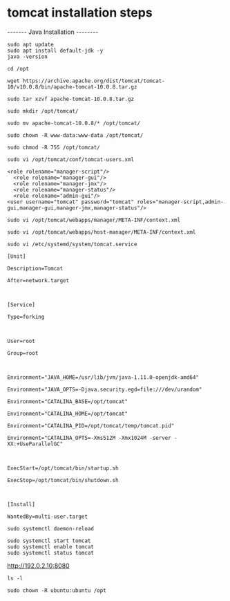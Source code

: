 # tomcat installation steps
------- Java Installation --------
````
sudo apt update
sudo apt install default-jdk -y
java -version
````
````
cd /opt
````
````
wget https://archive.apache.org/dist/tomcat/tomcat-10/v10.0.8/bin/apache-tomcat-10.0.8.tar.gz
````
````
sudo tar xzvf apache-tomcat-10.0.8.tar.gz
````
````
sudo mkdir /opt/tomcat/
````
````
sudo mv apache-tomcat-10.0.8/* /opt/tomcat/
````
````
sudo chown -R www-data:www-data /opt/tomcat/
````
````
sudo chmod -R 755 /opt/tomcat/
````
````
sudo vi /opt/tomcat/conf/tomcat-users.xml
````
````
<role rolename="manager-script"/>
  <role rolename="manager-gui"/>
  <role rolename="manager-jmx"/>
  <role rolename="manager-status"/>
  <role rolename="admin-gui"/>
<user username="tomcat" password="tomcat" roles="manager-script,admin-gui,manager-gui,manager-jmx,manager-status"/>
````

````
sudo vi /opt/tomcat/webapps/manager/META-INF/context.xml
````


<!-- <Valve className="org.apache.catalina.valves.RemoteAddrValve"

         allow="127\.\d+\.\d+\.\d+|::1|0:0:0:0:0:0:0:1" /> -->


````
sudo vi /opt/tomcat/webapps/host-manager/META-INF/context.xml
````

<!--<Valve className="org.apache.catalina.valves.RemoteAddrValve"

         allow="127\.\d+\.\d+\.\d+|::1|0:0:0:0:0:0:0:1" /> -->


````
sudo vi /etc/systemd/system/tomcat.service
````

````
[Unit]

Description=Tomcat

After=network.target



[Service]

Type=forking



User=root

Group=root



Environment="JAVA_HOME=/usr/lib/jvm/java-1.11.0-openjdk-amd64"

Environment="JAVA_OPTS=-Djava.security.egd=file:///dev/urandom"

Environment="CATALINA_BASE=/opt/tomcat"

Environment="CATALINA_HOME=/opt/tomcat"

Environment="CATALINA_PID=/opt/tomcat/temp/tomcat.pid"

Environment="CATALINA_OPTS=-Xms512M -Xmx1024M -server -XX:+UseParallelGC"



ExecStart=/opt/tomcat/bin/startup.sh

ExecStop=/opt/tomcat/bin/shutdown.sh



[Install]

WantedBy=multi-user.target
````

````
sudo systemctl daemon-reload
````
````
sudo systemctl start tomcat
sudo systemctl enable tomcat
sudo systemctl status tomcat
````

http://192.0.2.10:8080
````
ls -l
````
````
sudo chown -R ubuntu:ubuntu /opt
````
